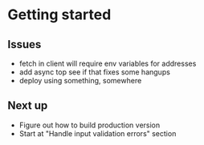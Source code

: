 # Getting started

## Issues

* fetch in client will require env variables for addresses
* add async top see if that fixes some hangups
* deploy using something, somewhere

## Next up

* Figure out how to build production version
* Start at "Handle input validation errors" section